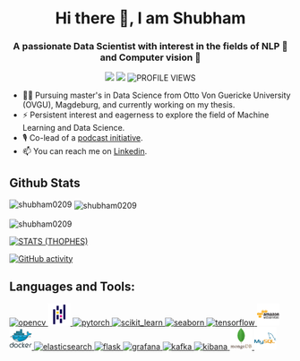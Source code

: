 <h1 align="center">Hi there 👋, I am Shubham</h1>
<h3 align="center">A passionate Data Scientist with interest in the fields of NLP 📖 and Computer vision 🔎</h3>

<p align="center">
  <a href="https://www.linkedin.com/in/shubhamsinghcv/" target="_blank"><img src="https://img.shields.io/badge/Linkedin-Follow%20Shubham-blue?logo=linkedin" /></a>
  <a href="https://shubham-singh.glitch.me/" target="_blank"><img src="https://img.shields.io/badge/Portfolio-About%20Me-blue.svg" /></a>
  <!--<a href="https://twitter.com/intent/follow?screen_name=miguelgfierro" target="_blank"><img src="https://img.shields.io/twitter/follow/miguelgfierro?style=social" /></a>-->

  <img src="https://komarev.com/ghpvc/?username=Shubham0209&label=Profile%20views&color=blue&style=flat" alt="PROFILE VIEWS"/>

</p>

- 👨‍🎓 Pursuing master's in Data Science from Otto Von Guericke University (OVGU), Magdeburg, and currently working on my thesis.
- ⚡ Persistent interest and eagerness to explore the field of Machine Learning and Data Science.
- 🎙️ Co-lead of a [podcast initiative](https://www.linkedin.com/company/sahaanirban-podcasts/).
- 📫 You can reach me on [Linkedin](https://www.linkedin.com/in/shubhamsinghcv/).

## Github Stats  
<p><img align="left" src="https://github-readme-stats.vercel.app/api/top-langs?username=shubham0209&show_icons=true&locale=en&layout=compact" alt="shubham0209" /></p>

<p>&nbsp;<img align="center" src="https://github-readme-stats.vercel.app/api?username=shubham0209&show_icons=true&locale=en" alt="shubham0209" /></p>

<p><img align="center" src="https://github-readme-streak-stats.herokuapp.com/?user=shubham0209&" alt="shubham0209" /></p>



<p align="center">

[![STATS (THOPHES)](https://github-profile-trophy.vercel.app/?username=Shubham0209&theme=gruvbox&margin-w=10&margin-h=15&column=8)](https://github.com/Shubham0209)

  [![GitHub activity](https://activity-graph.herokuapp.com/graph?username=Shubham0209&theme=react-dark)](https://github.com/Shubham0209)

</p>

## Languages and Tools:
<p align="left"> <a href="https://opencv.org/" target="_blank" rel="noreferrer"> <img src="https://www.vectorlogo.zone/logos/opencv/opencv-icon.svg" alt="opencv" width="40" height="40"/> </a> <a href="https://pandas.pydata.org/" target="_blank" rel="noreferrer"> <img src="https://raw.githubusercontent.com/devicons/devicon/2ae2a900d2f041da66e950e4d48052658d850630/icons/pandas/pandas-original.svg" alt="pandas" width="40" height="40"/> </a> <a href="https://pytorch.org/" target="_blank" rel="noreferrer"> <img src="https://www.vectorlogo.zone/logos/pytorch/pytorch-icon.svg" alt="pytorch" width="40" height="40"/> </a> <a href="https://scikit-learn.org/" target="_blank" rel="noreferrer"> <img src="https://upload.wikimedia.org/wikipedia/commons/0/05/Scikit_learn_logo_small.svg" alt="scikit_learn" width="40" height="40"/> </a> <a href="https://seaborn.pydata.org/" target="_blank" rel="noreferrer"> <img src="https://seaborn.pydata.org/_images/logo-mark-lightbg.svg" alt="seaborn" width="40" height="40"/> </a> <a href="https://www.tensorflow.org" target="_blank" rel="noreferrer"> <img src="https://www.vectorlogo.zone/logos/tensorflow/tensorflow-icon.svg" alt="tensorflow" width="40" height="40"/> </a><a href="https://aws.amazon.com" target="_blank" rel="noreferrer"> <img src="https://raw.githubusercontent.com/devicons/devicon/master/icons/amazonwebservices/amazonwebservices-original-wordmark.svg" alt="aws" width="40" height="40"/> </a> <a href="https://www.docker.com/" target="_blank" rel="noreferrer"> <img src="https://raw.githubusercontent.com/devicons/devicon/master/icons/docker/docker-original-wordmark.svg" alt="docker" width="40" height="40"/> </a> <a href="https://www.elastic.co" target="_blank" rel="noreferrer"> <img src="https://www.vectorlogo.zone/logos/elastic/elastic-icon.svg" alt="elasticsearch" width="40" height="40"/> </a> <a href="https://flask.palletsprojects.com/" target="_blank" rel="noreferrer"> <img src="https://www.vectorlogo.zone/logos/pocoo_flask/pocoo_flask-icon.svg" alt="flask" width="40" height="40"/> </a> <a href="https://grafana.com" target="_blank" rel="noreferrer"> <img src="https://www.vectorlogo.zone/logos/grafana/grafana-icon.svg" alt="grafana" width="40" height="40"/> </a> <a href="https://kafka.apache.org/" target="_blank" rel="noreferrer"> <img src="https://www.vectorlogo.zone/logos/apache_kafka/apache_kafka-icon.svg" alt="kafka" width="40" height="40"/> </a> <a href="https://www.elastic.co/kibana" target="_blank" rel="noreferrer"> <img src="https://www.vectorlogo.zone/logos/elasticco_kibana/elasticco_kibana-icon.svg" alt="kibana" width="40" height="40"/> </a> <a href="https://www.mongodb.com/" target="_blank" rel="noreferrer"> <img src="https://raw.githubusercontent.com/devicons/devicon/master/icons/mongodb/mongodb-original-wordmark.svg" alt="mongodb" width="40" height="40"/> </a> <a href="https://www.mysql.com/" target="_blank" rel="noreferrer"> <img src="https://raw.githubusercontent.com/devicons/devicon/master/icons/mysql/mysql-original-wordmark.svg" alt="mysql" width="40" height="40"/> </a>  </p>




